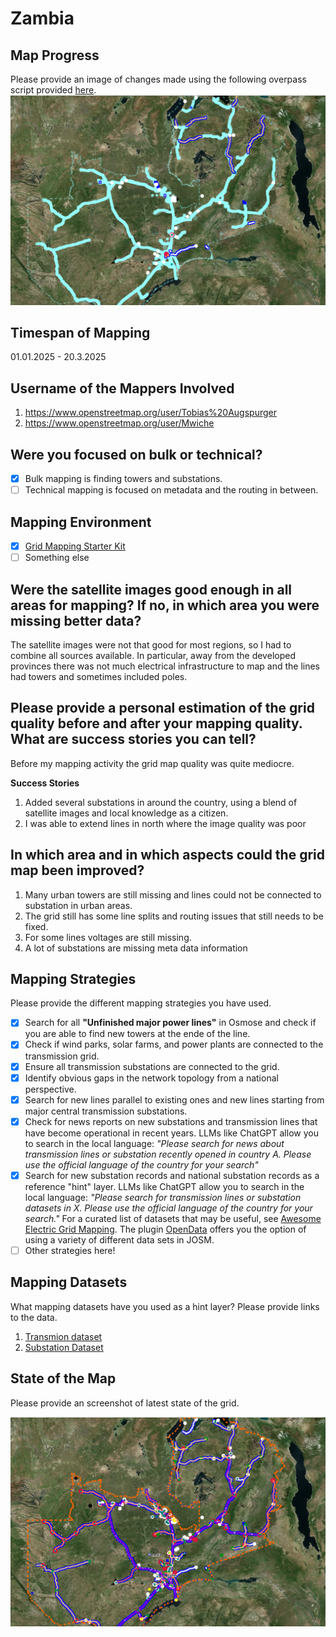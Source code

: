 # Zambia

## Map Progress
Please provide an image of changes made using the following overpass script provided [here](https://github.com/open-energy-transition/KPI-OSM/tree/main/before_and_after).
![alt text](<images/delta-zambia-2025-03-20.png>)

## Timespan of Mapping
01.01.2025 - 20.3.2025

## Username of the Mappers Involved 
1. https://www.openstreetmap.org/user/Tobias%20Augspurger
2. https://www.openstreetmap.org/user/Mwiche

## Were you focused on bulk or technical? 
- [x] Bulk mapping is finding towers and substations.
- [ ] Technical mapping is focused on metadata and the routing in between. 

## Mapping Environment  

- [x] [Grid Mapping Starter Kit](https://github.com/open-energy-transition/grid-mapping-starter-kit)
- [ ] Something else 

## Were the satellite images good enough in all areas for mapping? If no, in which area you were missing better data?
The satellite images were not that good for most regions, so I had to combine all sources available. In particular, away from the developed provinces there was not much electrical infrastructure to map and the lines had towers and sometimes included poles. 

## Please provide a personal estimation of the grid quality before and after your mapping quality. What are success stories you can tell?
Before my mapping activity the grid map quality was quite mediocre. 

**Success Stories** 
1. Added several substations in around the country, using a blend of satellite images and local knowledge as a citizen.
2. I was able to extend lines in north where the image quality was poor

## In which area and in which aspects could the grid map been improved?
1. Many urban towers are still missing and lines could not be connected to substation in urban areas. 
3. The grid still has some line splits and routing issues that still needs to be fixed. 
4. For some lines voltages are still missing.
5. A lot of substations are missing meta data information 

## Mapping Strategies
Please provide the different mapping strategies you have used. 

- [x] Search for all **"Unfinished major power lines"** in Osmose and check if you are able to find new towers at the ende of the line.
- [x] Check if wind parks, solar farms, and power plants are connected to the transmission grid.
- [x] Ensure all transmission substations are connected to the grid.
- [x] Identify obvious gaps in the network topology from a national perspective.
- [x] Search for new lines parallel to existing ones and new lines starting from major central transmission substations.
- [x] Check for news reports on new substations and transmission lines that have become operational in recent years. LLMs like ChatGPT allow you to search in the local language: _"Please search for news about transmission lines or substation recently opened in country A. Please use the official language of the country for your search"_
- [x] Search for new substation records and national substation records as a reference "hint" layer. LLMs like ChatGPT allow you to search in the local language: _"Please search for transmission lines or substation datasets in X. Please use the official language of the country for your search."_ For a curated list of datasets that may be useful, see [Awesome Electric Grid Mapping](https://github.com/open-energy-transition/Awesome-Electric-Grid-Mapping). The plugin [OpenData](https://wiki.openstreetmap.org/wiki/JOSM/Plugins/OpenData) offers you the option of using a variety of different data sets in JOSM.
- [ ] Other strategies here!

## Mapping Datasets
What mapping datasets have you used as a hint layer? Please provide links to the data.

1. [Transmion dataset](https://energydata.info/dataset/zambia-electricity-transmission-network-2014)
2. [Substation Dataset](https://energydata.info/dataset/zambia-electrical-transformers-and-substations-point)

## State of the Map
Please provide an screenshot of latest state of the grid.

![alt text](<images/zambia-2025-03-20.png>)
